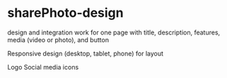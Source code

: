# sharePhoto-design

design and integration work for one page with title, description, features, media (video or photo), and button

Responsive design (desktop, tablet, phone) for layout 

Logo Social media icons
